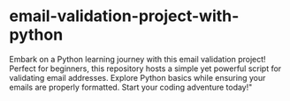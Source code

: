 # email-validation-project-with-python
Embark on a Python learning journey with this email validation project! Perfect for beginners, this repository hosts a simple yet powerful script for validating email addresses. Explore Python basics while ensuring your emails are properly formatted. Start your coding adventure today!"
